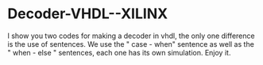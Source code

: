 # Decoder-VHDL--XILINX
I show you two codes for making a decoder in vhdl, the only one difference is the use of sentences. We use the " case - when" sentence as well as the " when - else " sentences, each one has its own simulation. Enjoy it.
